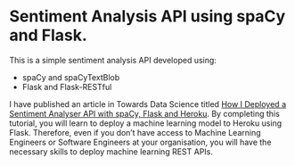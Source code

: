 # Sentiment Analysis API using spaCy and Flask.
This is a simple sentiment analysis API developed using:
* spaCy and spaCyTextBlob
* Flask and Flask-RESTful

I have published an article in Towards Data Science titled [How I Deployed a Sentiment Analyser API with spaCy, Flask and Heroku](https://towardsdatascience.com/how-i-deployed-a-sentiment-analyser-api-with-spacy-flask-and-heroku-bd9b8f9de6cf#e944-29fa8eb0b743). By completing this tutorial, you will learn to deploy a machine learning model to Heroku using Flask. Therefore, even if you don’t have access to Machine Learning Engineers or Software Engineers at your organisation, you will have the necessary skills to deploy machine learning REST APIs.
